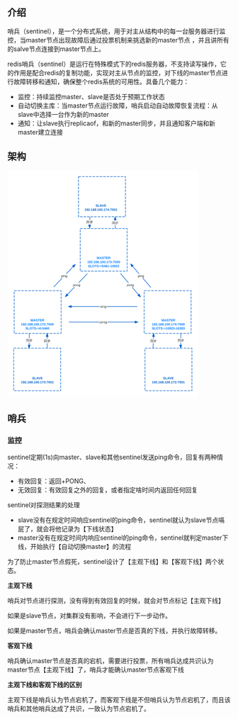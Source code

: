 ## **介绍**

哨兵（sentinel），是一个分布式系统，用于对主从结构中的每一台服务器进行监控，当master节点出现故障后通过投票机制来挑选新的master节点 ，并且讲所有的salve节点连接到master节点上。

redis哨兵（sentinel）是运行在特殊模式下的redis服务器，不支持读写操作，它的作用是配合redis的复制功能，实现对主从节点的监控，对下线的master节点进行故障转移和通知，确保整个redis系统的可用性。具备几个能力：

- 监控：持续监控master、slave是否处于预期工作状态
- 自动切换主库：当master节点运行故障，哨兵启动自动故障恢复流程：从slave中选择一台作为新的master
- 通知：让slave执行replicaof，和新的master同步，并且通知客户端和新master建立连接

## **架构**

<img src="redis基础集群.svg" alt="架构图" style="zoom:50%;" />

## 哨兵

### **监控**

sentinel定期(1s)向master、slave和其他sentinel发送ping命令，回复有两种情况：

- 有效回复：返回+PONG、
- 无效回复：有效回复之外的回复，或者指定啥时间内返回任何回复

sentinel对探测结果的处理

- slave没有在规定时间响应sentinel的ping命令，sentinel就认为slave节点嗝屁了，就会将他记录为【下线状态】
- master没有在规定时间内响应sentinel的ping命令，sentinel就判定master下线，开始执行【自动切换master】的流程

为了防止master节点假死，sentinel设计了【主观下线】和【客观下线】两个状态。

**主观下线**

哨兵对节点进行探测，没有得到有效回复的时候，就会对节点标记【主观下线】

如果是slave节点，对集群没有影响，不会进行下一步动作。

如果是master节点，哨兵会确认master节点是否真的下线，并执行故障转移。

**客观下线**

哨兵确认master节点是否真的宕机，需要进行投票，所有哨兵达成共识认为master节点【主观下线】了，哨兵才能确认master节点客观下线

**主观下线和客观下线的区别**

主观下线是哨兵认为节点宕机了，而客观下线是不但哨兵认为节点宕机了，而且该哨兵和其他哨兵达成了共识，一致认为节点宕机了。

